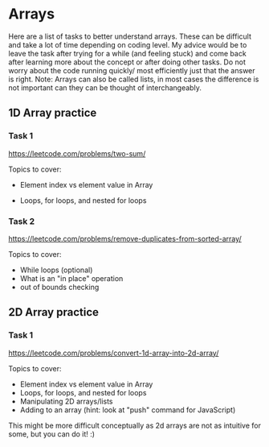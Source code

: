 # Arrays

Here are a list of tasks to better understand arrays.
These can be difficult and take a lot of time depending on coding level.
My advice would be to leave the task after trying for a while (and feeling stuck) and come back after learning more about the concept or after doing other tasks.
Do not worry about the code running quickly/ most efficiently just that the answer is right.
Note: Arrays can also be called lists, in most cases the difference is not important can they can be thought of interchangeably.

## 1D Array practice

### Task 1

<https://leetcode.com/problems/two-sum/>

Topics to cover:

- Element index vs element value in Array

- Loops, for loops, and nested for loops

### Task 2

<https://leetcode.com/problems/remove-duplicates-from-sorted-array/>

Topics to cover:

- While loops (optional)
- What is an "in place" operation
- out of bounds checking

## 2D Array practice

### Task 1

<https://leetcode.com/problems/convert-1d-array-into-2d-array/>

Topics to cover:

- Element index vs element value in Array
- Loops, for loops, and nested for loops
- Manipulating 2D arrays/lists
- Adding to an array (hint: look at "push" command for JavaScript)

This might be more difficult conceptually as 2d arrays are not as intuitive for some, but you can do it! :) 